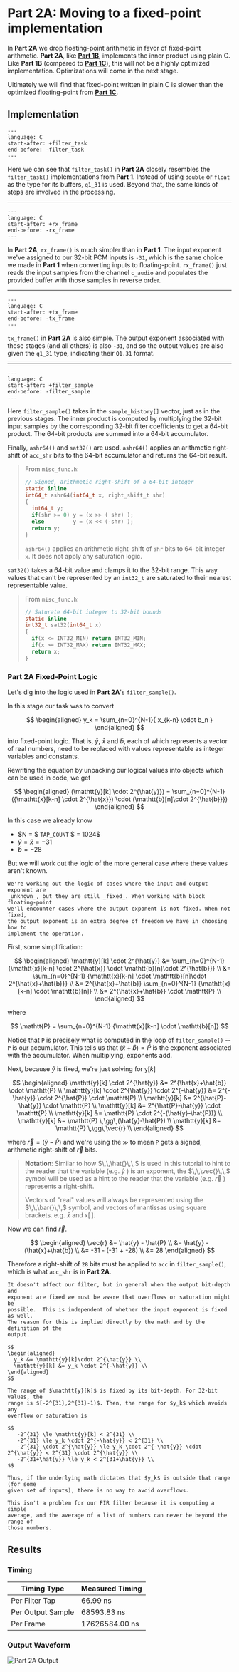 
# Part 2A: Moving to a fixed-point implementation

In **Part 2A** we drop floating-point arithmetic in favor of fixed-point
arithmetic. **Part 2A**, like [**Part 1B**](part1B.md), implements the inner
product using plain C. Like **Part 1B** (compared to [**Part 1C**](part1C.md)),
this will not be a highly optimized implementation. Optimizations will come in
the next stage.

Ultimately we will find that fixed-point written in plain C is slower than the
optimized floating-point from [**Part 1C**](part1C.md).

## Implementation

```{literalinclude} ../../src/part2A/part2A.c
---
language: C
start-after: +filter_task
end-before: -filter_task
---
```

Here we can see that `filter_task()` in **Part 2A** closely resembles the
`filter_task()` implementations from **Part 1**. Instead of using `double` or
`float` as the type for its buffers, `q1_31` is used. Beyond that, the same
kinds of steps are involved in the processing.

---

```{literalinclude} ../../src/part2A/part2A.c
---
language: C
start-after: +rx_frame
end-before: -rx_frame
---
```

In **Part 2A**, `rx_frame()` is much simpler than in **Part 1**. The input
exponent we've assigned to our 32-bit PCM inputs is `-31`, which is the same
choice we made in **Part 1** when converting inputs to floating-point.
`rx_frame()` just reads the input samples from the channel `c_audio` and
populates the provided buffer with those samples in reverse order.

---

```{literalinclude} ../../src/part2A/part2A.c
---
language: C
start-after: +tx_frame
end-before: -tx_frame
---
```

`tx_frame()` in **Part 2A** is also simple. The output exponent associated with these stages (and all others) is also `-31`, and so the output values are also given the `q1_31` type, indicating their `Q1.31` format.

---

```{literalinclude} ../../src/part2A/part2A.c
---
language: C
start-after: +filter_sample
end-before: -filter_sample
---
```

Here `filter_sample()` takes in the `sample_history[]` vector, just as in the
previous stages. The inner product is computed by multiplying the 32-bit input
samples by the corresponding 32-bit filter coefficients to get a 64-bit product.
The 64-bit products are summed into a 64-bit accumulator.

Finally, `ashr64()` and `sat32()` are used. `ashr64()` applies an arithmetic
right-shift of `acc_shr` bits to the 64-bit accumulator and returns the 64-bit
result. 

> From `misc_func.h`:
> ```c
> // Signed, arithmetic right-shift of a 64-bit integer
> static inline
> int64_t ashr64(int64_t x, right_shift_t shr)
> {
>   int64_t y;
>   if(shr >= 0) y = (x >> ( shr) );
>   else         y = (x << (-shr) );
>   return y;
> }
> ```
> `ashr64()` applies an arithmetic right-shift of `shr` bits to 64-bit integer
> `x`. It does not apply any saturation logic.

`sat32()` takes a 64-bit value and clamps it to the 32-bit range. This way
values that can't be represented by an `int32_t` are saturated to their nearest
representable value.

> From `misc_func.h`:
> ```c
> // Saturate 64-bit integer to 32-bit bounds
> static inline
> int32_t sat32(int64_t x)
> {
>   if(x <= INT32_MIN) return INT32_MIN;
>   if(x >= INT32_MAX) return INT32_MAX;
>   return x;
> }
> ```




### Part 2A Fixed-Point Logic

Let's dig into the logic used in **Part 2A**'s `filter_sample()`.

In this stage our task was to convert 

$$
\begin{aligned} 
  y_k = \sum_{n=0}^{N-1}{ x_{k-n} \cdot b_n }
\end{aligned}
$$

into fixed-point logic. That is, $\bar{y}$, $\bar{x}$ and $\bar{b}$, each of
which represents a vector of real numbers, need to be replaced with values
representable as integer variables and constants.

Rewriting the equation by unpacking our logical values into objects which can be
used in code, we get

$$
\begin{aligned} 
  (\mathtt{y}[k] \cdot 2^{\hat{y}}) = \sum_{n=0}^{N-1} ({\mathtt{x}[k-n] 
                \cdot 2^{\hat{x}}) \cdot (\mathtt{b}[n]\cdot 2^{\hat{b}}})
\end{aligned}
$$

In this case we already know 
* $N = $ `TAP_COUNT` $ = 1024$
* $\hat{y} = \hat{x} = -31$
* $\hat{b} = -28$

But we will work out the logic of the more general case where these values
aren't known.

```{note} 
We're working out the logic of cases where the input and output exponent are
_unknown_, but they are still _fixed_. When working with block floating-point
we'll encounter cases where the output exponent is not fixed. When not fixed,
the output exponent is an extra degree of freedom we have in choosing how to
implement the operation.
```

First, some simplification:

$$
\begin{aligned} 
\mathtt{y}[k] \cdot 2^{\hat{y}} 
  &= \sum_{n=0}^{N-1} {\mathtt{x}[k-n] \cdot 2^{\hat{x}} \cdot \mathtt{b}[n]\cdot 2^{\hat{b}}}   \\
  &= \sum_{n=0}^{N-1} {\mathtt{x}[k-n] \cdot \mathtt{b}[n]\cdot 2^{\hat{x}+\hat{b}}}   \\
  &= 2^{\hat{x}+\hat{b}} \sum_{n=0}^{N-1} {\mathtt{x}[k-n] \cdot \mathtt{b}[n]}   \\
  &= 2^{\hat{x}+\hat{b}} \cdot \mathtt{P}   \\
\end{aligned}
$$

where

$$
  \mathtt{P} = \sum_{n=0}^{N-1} {\mathtt{x}[k-n] \cdot \mathtt{b}[n]} 
$$

Notice that $\mathtt{P}$ is precisely what is computed in the loop of
`filter_sample()` -- $\mathtt{P}$ is our accumulator. This tells us that
$\left(\hat{x}+\hat{b}\right) = \hat{P}$ is the exponent associated with the
accumulator. When multiplying, exponents add.

Next, because $\hat{y}$ is fixed, we're just solving for $\mathtt{y}[k]$

$$
\begin{aligned}
\mathtt{y}[k] \cdot 2^{\hat{y}} &= 2^{\hat{x}+\hat{b}} \cdot \mathtt{P}   \\
\mathtt{y}[k] \cdot 2^{\hat{y}} \cdot 2^{-\hat{y}} &= 2^{-\hat{y}} \cdot 2^{\hat{P}} \cdot \mathtt{P}   \\
\mathtt{y}[k]  &= 2^{\hat{P}-\hat{y}} \cdot \mathtt{P}   \\
\mathtt{y}[k]  &= 2^{\hat{P}-\hat{y}} \cdot \mathtt{P}   \\
\mathtt{y}[k]  &= \mathtt{P} \cdot 2^{-(\hat{y}-\hat{P})}  \\
\mathtt{y}[k]  &= \mathtt{P} \,\gg\,(\hat{y}-\hat{P}) \\
\mathtt{y}[k]  &= \mathtt{P} \,\gg\,\vec{r} \\
\end{aligned}
$$

where $\vec{r}=(\hat{y}-\hat{P})$ and we're using the $\mathtt{\gg}$ to mean
$\mathtt{P}$ gets a signed, arithmetic right-shift of $\vec{r}$ bits.

> **Notation**: Similar to how $\,\,\hat{}\,\,$ is used in this tutorial to hint
> to the reader that the variable (e.g. $\hat{y}$ ) is an exponent, the
> $\,\,\vec{}\,\,$ symbol will be used as a hint to the reader that the variable
> (e.g. $\vec{r}$ ) represents a right-shift.
>
> Vectors of "real" values will always be represented using the $\,\,\bar{}\,\,$ symbol, and vectors of mantissas using square brackets. e.g. $\bar{x}$ and $\mathtt{x}[\,]$.

Now we can find $\vec{r}$.

$$
\begin{aligned}
  \vec{r} &= \hat{y} - \hat{P} \\
          &= \hat{y} - (\hat{x}+\hat{b})  \\
          &= -31 - (-31 + -28)  \\
          &= 28
\end{aligned}
$$

Therefore a right-shift of `28` bits must be applied to `acc` in `filter_sample()`, which is what `acc_shr` is in **Part 2A**.

```{note} 
It doesn't affect our filter, but in general when the output bit-depth and
exponent are fixed we must be aware that overflows or saturation might be
possible.  This is independent of whether the input exponent is fixed as well.
The reason for this is implied directly by the math and by the definition of the
output.

$$
\begin{aligned}
  y_k &= \mathtt{y}[k]\cdot 2^{\hat{y}} \\
  \mathtt{y}[k] &= y_k \cdot 2^{-\hat{y}} \\
\end{aligned}
$$
 
The range of $\mathtt{y}[k]$ is fixed by its bit-depth. For 32-bit values, the
range is $[-2^{31},2^{31}-1)$. Then, the range for $y_k$ which avoids any
overflow or saturation is

$$
   -2^{31} \le \mathtt{y}[k] < 2^{31} \\
   -2^{31} \le y_k \cdot 2^{-\hat{y}} < 2^{31} \\
   -2^{31} \cdot 2^{\hat{y}} \le y_k \cdot 2^{-\hat{y}} \cdot 2^{\hat{y}} < 2^{31} \cdot 2^{\hat{y}} \\
   -2^{31+\hat{y}} \le y_k < 2^{31+\hat{y}} \\
$$

Thus, if the underlying math dictates that $y_k$ is outside that range (for some
given set of inputs), there is no way to avoid overflows.

This isn't a problem for our FIR filter because it is computing a simple
average, and the average of a list of numbers can never be beyond the range of
those numbers.
```

## Results

### Timing

| Timing Type       | Measured Timing
|-------------------|-----------------------
| Per Filter Tap    | 66.99 ns
| Per Output Sample | 68593.83 ns
| Per Frame         | 17626584.00 ns

### Output Waveform

![**Part 2A** Output](img/part2A.png)